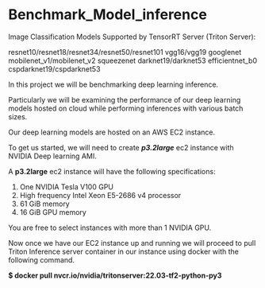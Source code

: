 # Benchmark_Model_inference
Image Classification Models Supported by TensorRT Server (Triton Server):

resnet10/resnet18/resnet34/resnet50/resnet101
vgg16/vgg19
googlenet
mobilenet_v1/mobilenet_v2
squeezenet
darknet19/darknet53
efficientnet_b0
cspdarknet19/cspdarknet53


In this project we will be benchmarking deep learning inference. 

Particularly we will be examining the performance of our deep learning models  hosted on cloud while performing inferences with various batch sizes.

Our deep learning models are hosted on an AWS EC2 instance.

To get us started, we will need to create **_p3.2large_** ec2 instance with NVIDIA Deep learning AMI.


A **p3.2large** ec2 instance will have the following specifications:
1) One NVIDIA Tesla V100 GPU
2) High frequency Intel Xeon E5-2686 v4 processor 
3) 61 GiB memory
4) 16 GiB GPU memory

You are free to select instances with more than 1 NVIDIA GPU.

Now once we have our EC2 instance up and running we will proceed to pull Triton Inference server container in our instance using docker with the following command.

**$ docker pull nvcr.io/nvidia/tritonserver:22.03-tf2-python-py3**